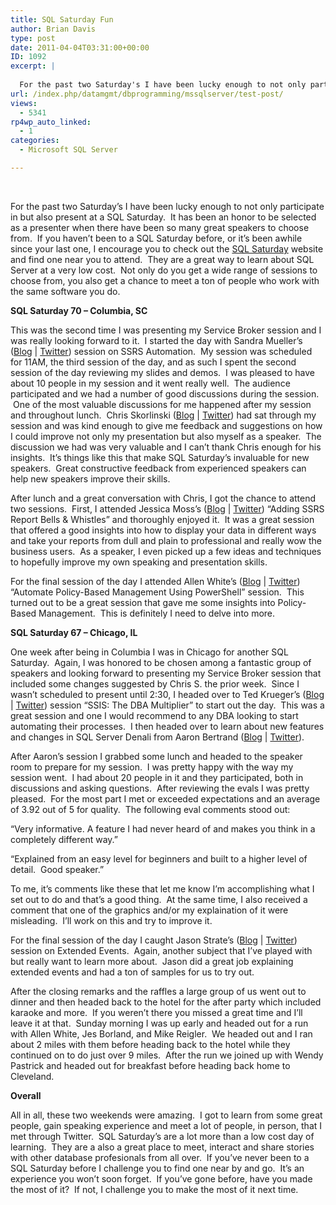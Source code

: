 ```yaml
---
title: SQL Saturday Fun
author: Brian Davis
type: post
date: 2011-04-04T03:31:00+00:00
ID: 1092
excerpt: |
   
  For the past two Saturday's I have been lucky enough to not only participate in but also present at a SQL Saturday.  It has been an honor to be selected as a presenter when there have been so many great speakers to choose from.  If you haven't been t&hellip;
url: /index.php/datamgmt/dbprogramming/mssqlserver/test-post/
views:
  - 5341
rp4wp_auto_linked:
  - 1
categories:
  - Microsoft SQL Server

---
```

 

For the past two Saturday&#8217;s I have been lucky enough to not only participate in but also present at a SQL Saturday.  It has been an honor to be selected as a presenter when there have been so many great speakers to choose from.  If you haven&#8217;t been to a SQL Saturday before, or it&#8217;s been awhile since your last one, I encourage you to check out the <a href="http://sqlsaturday.com/default.aspx" target="_blank">SQL Saturday</a> website and find one near you to attend.  They are a great way to learn about SQL Server at a very low cost.  Not only do you get a wide range of sessions to choose from, you also get a chance to meet a ton of people who work with the same software you do.

**SQL Saturday 70 &#8211; Columbia, SC**

This was the second time I was presenting my Service Broker session and I was really looking forward to it.  I started the day with Sandra Mueller&#8217;s (<a href="http://www.sandraamueller.com/" target="_blank">Blog</a> | <a href="http://twitter.com/#!/sandraamueller" target="_blank">Twitter</a>) session on SSRS Automation.  My session was scheduled for 11AM, the third session of the day, and as such I spent the second session of the day reviewing my slides and demos.  I was pleased to have about 10 people in my session and it went really well.  The audience participated and we had a number of good discussions during the session.  One of the most valuable discussions for me happened after my session and throughout lunch.  Chris Skorlinski (<a href="http://blogs.msdn.com/b/repltalk/" target="_blank">Blog</a> | <a href="http://twitter.com/#!/repltalk" target="_blank">Twitter</a>) had sat through my session and was kind enough to give me feedback and suggestions on how I could improve not only my presentation but also myself as a speaker.  The discussion we had was very valuable and I can&#8217;t thank Chris enough for his insights.  It&#8217;s things like this that make SQL Saturday&#8217;s invaluable for new speakers.  Great constructive feedback from experienced speakers can help new speakers improve their skills.

After lunch and a great conversation with Chris, I got the chance to attend two sessions.  First, I attended Jessica Moss&#8217;s (<a href="http://jessicammoss.blogspot.com/" target="_blank">Blog</a> | <a href="http://twitter.com/#!/jessicammoss" target="_blank">Twitter</a>) &#8220;Adding SSRS Report Bells & Whistles&#8221; and thoroughly enjoyed it.  It was a great session that offered a good insights into how to display your data in different ways and take your reports from dull and plain to professional and really wow the business users.  As a speaker, I even picked up a few ideas and techniques to hopefully improve my own speaking and presentation skills.

For the final session of the day I attended Allen White&#8217;s (<a href="http://sqlblog.com/blogs/allen_white/default.aspx" target="_blank">Blog</a> | <a href="http://twitter.com/#!/sqlrunr" target="_blank">Twitter</a>) &#8220;Automate Policy-Based Management Using PowerShell&#8221; session.  This turned out to be a great session that gave me some insights into Policy-Based Management.  This is definitely I need to delve into more.

**SQL Saturday 67 &#8211; Chicago, IL**

One week after being in Columbia I was in Chicago for another SQL Saturday.  Again, I was honored to be chosen among a fantastic group of speakers and looking forward to presenting my Service Broker session that included some changes suggested by Chris S. the prior week.  Since I wasn&#8217;t scheduled to present until 2:30, I headed over to Ted Krueger&#8217;s (<a href="http://ltd.local/" target="_blank">Blog</a> | <a href="http://twitter.com/#!/onpnt" target="_blank">Twitter</a>) session &#8220;SSIS: The DBA Multiplier&#8221; to start out the day.  This was a great session and one I would recommend to any DBA looking to start automating their processes.  I then headed over to learn about new features and changes in SQL Server Denali from Aaron Bertrand (<a href="http://sqlblog.com/blogs/aaron_bertrand/" target="_blank">Blog</a> | [Twitter][1]).

After Aaron&#8217;s session I grabbed some lunch and headed to the speaker room to prepare for my session.  I was pretty happy with the way my session went.  I had about 20 people in it and they participated, both in discussions and asking questions.  After reviewing the evals I was pretty pleased.  For the most part I met or exceeded expectations and an average of 3.92 out of 5 for quality.  The following eval comments stood out:

&#8220;Very informative. A feature I had never heard of and makes you think in a completely different way.&#8221;

&#8220;Explained from an easy level for beginners and built to a higher level of detail.  Good speaker.&#8221;

To me, it&#8217;s comments like these that let me know I&#8217;m accomplishing what I set out to do and that&#8217;s a good thing.  At the same time, I also received a comment that one of the graphics and/or my explaination of it were misleading.  I&#8217;ll work on this and try to improve it.

For the final session of the day I caught Jason Strate&#8217;s (<a href="http://www.jasonstrate.com/" target="_blank">Blog</a> | <a href="http://twitter.com/#!/stratesql" target="_blank">Twitter</a>) session on Extended Events.  Again, another subject that I&#8217;ve played with but really want to learn more about.  Jason did a great job explaining extended events and had a ton of samples for us to try out.

After the closing remarks and the raffles a large group of us went out to dinner and then headed back to the hotel for the after party which included karaoke and more.  If you weren&#8217;t there you missed a great time and I&#8217;ll leave it at that.  Sunday morning I was up early and headed out for a run with Allen White, Jes Borland, and Mike Reigler.  We headed out and I ran about 2 miles with them before heading back to the hotel while they continued on to do just over 9 miles.  After the run we joined up with Wendy Pastrick and headed out for breakfast before heading back home to Cleveland.

**Overall**

All in all, these two weekends were amazing.  I got to learn from some great people, gain speaking experience and meet a lot of people, in person, that I met through Twitter.  SQL Saturday&#8217;s are a lot more than a low cost day of learning.  They are a also a great place to meet, interact and share stories with other database profesionals from all over.  If you&#8217;ve never been to a SQL Saturday before I challenge you to find one near by and go.  It&#8217;s an experience you won&#8217;t soon forget.  If you&#8217;ve gone before, have you made the most of it?  If not, I challenge you to make the most of it next time.

 [1]: http://twitter.com/#!/aaronbertrand